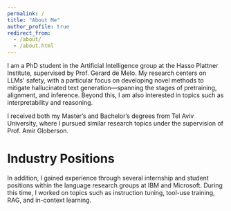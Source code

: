 ```yaml
---
permalink: /
title: "About Me"
author_profile: true
redirect_from: 
  - /about/
  - /about.html
---
```


I am a PhD student in the Artificial Intelligence group at the Hasso Plattner Institute, supervised by Prof. Gerard de Melo. My research centers on LLMs' safety, with a particular focus on developing novel methods to mitigate hallucinated text generation—spanning the stages of pretraining, alignment, and inference. Beyond this, I am also interested in topics such as interpretability and reasoning. 

I received both my Master’s and Bachelor’s degrees from Tel Aviv University, where I pursued similar research topics under the supervision of Prof. Amir Globerson.

Industry Positions
======
In addition, I gained experience through several internship and student positions within the language research groups at IBM and Microsoft. During this time, I worked on topics such as instruction tuning, tool-use training, RAG, and in-context learning.


